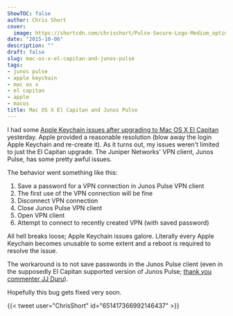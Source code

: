 ```yaml
---
ShowTOC: false
author: Chris Short
cover:
  image: https://shortcdn.com/chrisshort/Pulse-Secure-Logo-Medium_optimized.png
date: "2015-10-06"
description: ""
draft: false
slug: mac-os-x-el-capitan-and-junos-pulse
tags:
- junos pulse
- apple keychain
- mac os x
- el capitan
- apple
- macos
title: Mac OS X El Capitan and Junos Pulse
---
```


I had some [Apple Keychain issues after upgrading to Mac OS X El Capitan](/mac-os-x-el-capitan-keychain-issues/) yesterday. Apple provided a reasonable resolution (blow away the login Apple Keychain and re-create it). As it turns out, my issues weren't limited to just the El Capitan upgrade. The Juniper Networks' VPN client, Junos Pulse, has some pretty awful issues.


The behavior went something like this:

1. Save a password for a VPN connection in Junos Pulse VPN client
2. The first use of the VPN connection will be fine
3. Disconnect VPN connection
4. Close Junos Pulse VPN client
5. Open VPN client
6. Attempt to connect to recently created VPN (with saved password)

All hell breaks loose; Apple Keychain issues galore. Literally every Apple Keychain becomes unusable to some extent and a reboot is required to resolve the issue.

The workaround is to not save passwords in the Junos Pulse client (even in the supposedly El Capitan supported version of Junos Pulse; [thank you commenter JJ Duru](/mac-os-x-el-capitan-keychain-issues/#comment-2292351153)).

Hopefully this bug gets fixed very soon.

{{< tweet user="ChrisShort" id="651417366992146437" >}}
